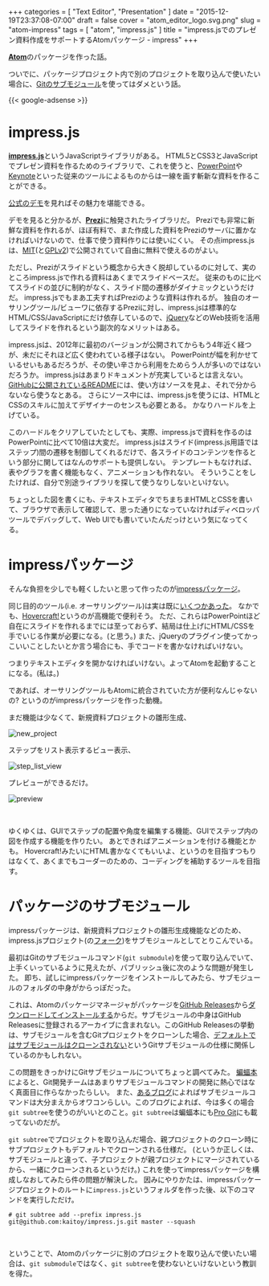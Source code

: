 +++
categories = [ "Text Editor", "Presentation" ]
date = "2015-12-19T23:37:08-07:00"
draft = false
cover = "atom_editor_logo.svg.png"
slug = "atom-impress"
tags = [ "atom", "impress.js" ]
title = "impress.jsでのプレゼン資料作成をサポートするAtomパッケージ - impress"
+++

[__Atom__](https://atom.io/)のパッケージを作った話。

ついでに、パッケージプロジェクト内で別のプロジェクトを取り込んで使いたい場合に、[Gitのサブモジュール](https://git-scm.com/book/ja/v2/Git-%E3%81%AE%E3%81%95%E3%81%BE%E3%81%96%E3%81%BE%E3%81%AA%E3%83%84%E3%83%BC%E3%83%AB-%E3%82%B5%E3%83%96%E3%83%A2%E3%82%B8%E3%83%A5%E3%83%BC%E3%83%AB)を使ってはダメという話。

<!--more-->

{{< google-adsense >}}

# impress.js
[__impress.js__](https://github.com/impress/impress.js)というJavaScriptライブラリがある。
HTML5とCSS3とJavaScriptでプレゼン資料を作るためのライブラリで、これを使うと、[PowerPoint](https://products.office.com/ja-jp/powerpoint)や[Keynote](http://www.apple.com/jp/mac/keynote/)といった従来のツールによるものからは一線を画す斬新な資料を作ることができる。

[公式のデモ](http://impress.github.io/impress.js/#/bored)を見ればその魅力を堪能できる。

デモを見ると分かるが、[__Prezi__](https://prezi.com/)に触発されたライブラリだ。
Preziでも非常に新鮮な資料を作れるが、ほぼ有料で、また作成した資料をPreziのサーバに置かなければいけないので、仕事で使う資料作りには使いにくい。
その点impress.jsは、[MIT](https://ja.wikipedia.org/wiki/MIT_License)(と[GPLv2](https://ja.wikipedia.org/wiki/GNU_General_Public_License))で公開されていて自由に無料で使えるのがよい。

ただし、Preziがスライドという概念から大きく脱却しているのに対して、実のところimpress.jsで作れる資料はあくまでスライドベースだ。
従来のものに比べてスライドの並びに制約がなく、スライド間の遷移がダイナミックというだけだ。
impress.jsでもまあ工夫すればPreziのような資料は作れるが。
独自のオーサリングツール/ビューワに依存するPreziに対し、impress.jsは標準的なHTML/CSS/JavaScriptにだけ依存しているので、[jQuery](https://jquery.com/)などのWeb技術を活用してスライドを作れるという副次的なメリットはある。

impress.jsは、2012年に最初のバージョンが公開されてからもう4年近く経つが、未だにそれほど広く使われている様子はない。
PowerPointが幅を利かせているせいもあるだろうが、その使い辛さから利用をためらう人が多いのではないだろうか。
impress.jsはあまりドキュメントが充実しているとは言えない。
[GitHubに公開されているREADME](https://github.com/impress/impress.js#how-to-use-it)には、使い方はソースを見よ、それで分からないなら使うなとある。
さらにソース中には、impress.jsを使うには、HTMLとCSSのスキルに加えてデザイナーのセンスも必要とある。
かなりハードルを上げている。

このハードルをクリアしていたとしても、実際、impress.jsで資料を作るのはPowerPointに比べて10倍は大変だ。
impress.jsはスライド(impress.js用語ではステップ)間の遷移を制御してくれるだけで、各スライドのコンテンツを作るという部分に関してはなんのサポートも提供しない。
テンプレートもなければ、表やグラフを書く機能もなく、アニメーションも作れない。
そういうことをしたければ、自分で別途ライブラリを探して使うなりしないといけない。

ちょっとした図を書くにも、テキストエディタでちまちまHTMLとCSSを書いて、ブラウザで表示して確認して、思った通りになっていなければディベロッパツールでデバッグして、Web UIでも書いていたんだっけという気になってくる。

# impressパッケージ
そんな負担を少しでも軽くしたいと思って作ったのが[impressパッケージ](https://atom.io/packages/impress)。

同じ目的のツール(i.e. オーサリングツール)は実は既に[いくつかあった](https://github.com/impress/impress.js/wiki/Examples-and-demos#authoring-tools)。
なかでも、[Hovercraft!](https://github.com/regebro/hovercraft)というのが高機能で便利そう。
ただ、これらはPowerPointほど自在にスライドを作れるまでには至っておらず、結局は仕上げにHTML/CSSを手でいじる作業が必要になる。(と思う。)
また、jQueryのプラグイン使ってかっこいいことしたいとか言う場合にも、手でコードを書かなければいけない。

つまりテキストエディタを開かなければいけない。よってAtomを起動することになる。(私は。)

であれば、オーサリングツールもAtomに統合されていた方が便利なんじゃないの?
というのがimpressパッケージを作った動機。

まだ機能は少なくて、新規資料プロジェクトの雛形生成、

![new_project](/images/atom-impress/new_project.gif)

ステップをリスト表示するビュー表示、

![step_list_view](/images/atom-impress/step_list_view.gif)

プレビューができるだけ。

![preview](/images/atom-impress/preview.gif)

<br>

ゆくゆくは、GUIでステップの配置や角度を編集する機能、GUIでステップ内の図を作成する機能を作りたい。
あとできればアニメーションを付ける機能とかも。
Hovercraft!みたいにHTML書かなくてもいいよ、というのを目指すつもりはなくて、あくまでもコーダーのための、コーディングを補助するツールを目指す。

# パッケージのサブモジュール
impressパッケージは、新規資料プロジェクトの雛形生成機能などのため、impress.jsプロジェクト(の[フォーク](https://github.com/kaitoy/impress.js))をサブモジュールとしてとりこんでいる。

最初はGitのサブモジュールコマンド(`git submodule`)を使って取り込んでいて、上手くいっているように見えたが、パブリッシュ後に次のような問題が発生した。
即ち、試しにimpressパッケージをインストールしてみたら、サブモジュールのフォルダの中身がからっぽだった。

これは、Atomのパッケージマネージャがパッケージを[GitHub Releases](https://help.github.com/articles/about-releases/)から[ダウンロードしてインストールする](https://www.kaitoy.xyz/2015/12/02/unpublish-atom-package/#%E6%B3%A8%E6%84%8F%E3%81%99%E3%81%B9%E3%81%8D%E7%82%B9-3-%E3%83%91%E3%83%83%E3%82%B1%E3%83%BC%E3%82%B8%E3%81%AE%E3%82%AD%E3%83%A3%E3%83%83%E3%82%B7%E3%83%A5)からだ。サブモジュールの中身はGitHub Releasesに登録されるアーカイブに含まれない。このGitHub Releasesの挙動は、サブモジュールを含むGitプロジェクトをクローンした場合、[デフォルトではサブモジュールはクローンされない](https://git-scm.com/book/ja/v2/Git-%E3%81%AE%E3%81%95%E3%81%BE%E3%81%96%E3%81%BE%E3%81%AA%E3%83%84%E3%83%BC%E3%83%AB-%E3%82%B5%E3%83%96%E3%83%A2%E3%82%B8%E3%83%A5%E3%83%BC%E3%83%AB#%E3%82%B5%E3%83%96%E3%83%A2%E3%82%B8%E3%83%A5%E3%83%BC%E3%83%AB%E3%82%92%E5%90%AB%E3%82%80%E3%83%97%E3%83%AD%E3%82%B8%E3%82%A7%E3%82%AF%E3%83%88%E3%81%AE%E3%82%AF%E3%83%AD%E3%83%BC%E3%83%B3)というGitサブモジュールの仕様に関係しているのかもしれない。

この問題をきっかけにGitサブモジュールについてちょっと調べてみた。
[蝙蝠本](https://www.oreilly.co.jp/books/9784873114408/)によると、Git開発チームはあまりサブモジュールコマンドの開発に熱心ではなく真面目に作らなかったらしい。
また、[あるブログ](http://japan.blogs.atlassian.com/2014/03/alternatives-to-git-submodule-git-subtree/)によればサブモジュールコマンドは大分まえからオワコンらしい。このブログによれば、今は多くの場合`git subtree`を使うのがいいとのこと。`git subtree`は蝙蝠本にも[Pro Git](https://git-scm.com/book/en/v2)にも載ってないのだが。

`git subtree`でプロジェクトを取り込んだ場合、親プロジェクトのクローン時にサブプロジェクトもデフォルトでクローンされる仕様だ。
(というか正しくは、サブモジュールと違って、子プロジェクトが親プロジェクトにマージされているから、一緒にクローンされるというだけ。)
これを使ってimpressパッケージを構成しなおしてみたら件の問題が解決した。
因みにやりかたは、impressパッケージプロジェクトのルートに`impress.js`というフォルダを作った後、以下のコマンドを実行しただけ。

```tch
# git subtree add --prefix impress.js git@github.com:kaitoy/impress.js.git master --squash
```

<br>

ということで、Atomのパッケージに別のプロジェクトを取り込んで使いたい場合は、`git submodule`ではなく、`git subtree`を使わないといけないという教訓を得た。
